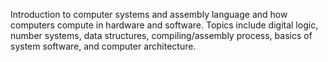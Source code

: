 Introduction to computer systems and assembly language and how computers compute in hardware and software. 
Topics include digital logic, number systems, data structures, compiling/assembly process, basics of system software, 
and computer architecture.
